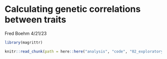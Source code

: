 Calculating genetic correlations between traits
================
Fred Boehm
4/21/23

``` r
library(magrittr)
```

``` r
knitr::read_chunk(path = here::here("analysis", "code", "02_exploratoryMR", "TwoSampleMR-FMD.qmd"), labels = "session_info")
```
